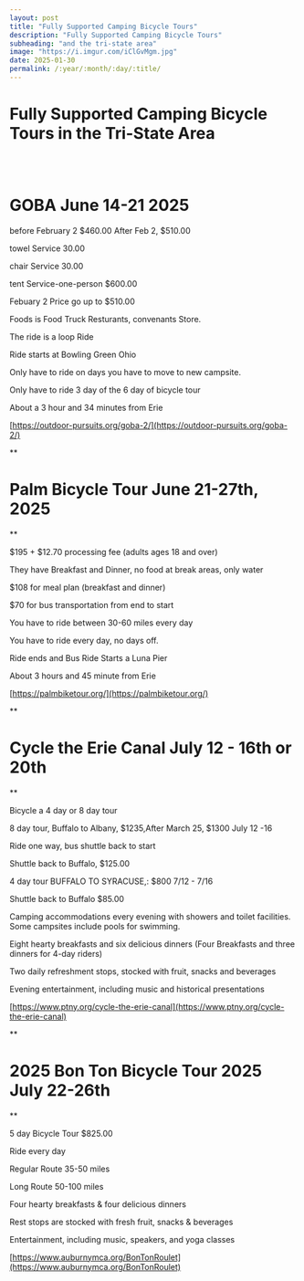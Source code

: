 ```yaml
---
layout: post
title: "Fully Supported Camping Bicycle Tours"
description: "Fully Supported Camping Bicycle Tours"
subheading: "and the tri-state area"
image: "https://i.imgur.com/iClGvMgm.jpg"
date: 2025-01-30
permalink: /:year/:month/:day/:title/
---
```




# Fully Supported Camping Bicycle Tours in the Tri-State Area
<br>
<br>

  

# GOBA June 14-21 2025

before February 2 $460.00 After Feb 2, $510.00

towel Service 30.00

chair Service 30.00

tent Service-one-person $600.00

Febuary 2 Price go up to $510.00

Foods is Food Truck Resturants, convenants Store.

The ride is a loop Ride

Ride starts at Bowling Green Ohio

Only have to ride on days you have to move to new campsite.

Only have to ride 3 day of the 6 day of bicycle tour

About a 3 hour and 34 minutes from Erie

[https://outdoor-pursuits.org/goba-2/](https://outdoor-pursuits.org/goba-2/)


  

**

# Palm Bicycle Tour June 21-27th, 2025

**

$195 + $12.70 processing fee (adults ages 18 and over)

They have Breakfast and Dinner, no food at break areas, only water

$108 for meal plan (breakfast and dinner)

$70 for bus transportation from end to start

You have to ride between 30-60 miles every day

You have to ride every day, no days off.

Ride ends and Bus Ride Starts a Luna Pier

About 3 hours and 45 minute from Erie

[https://palmbiketour.org/](https://palmbiketour.org/)

  

**

# Cycle the Erie Canal July 12 - 16th or 20th

**

Bicycle a 4 day or 8 day tour

8 day tour, Buffalo to Albany, $1235,After March 25, $1300 July 12 -16

Ride one way, bus shuttle back to start

Shuttle back to Buffalo, $125.00

4 day tour BUFFALO TO SYRACUSE,: $800 7/12 - 7/16

Shuttle back to Buffalo $85.00

Camping accommodations every evening with showers and toilet facilities. Some campsites include pools for swimming.

Eight hearty breakfasts and six delicious dinners (Four Breakfasts and three dinners for 4-day riders)

Two daily refreshment stops, stocked with fruit, snacks and beverages

Evening entertainment, including music and historical presentations

[https://www.ptny.org/cycle-the-erie-canal](https://www.ptny.org/cycle-the-erie-canal)

  

**

# 2025 Bon Ton Bicycle Tour 2025 July 22-26th

**

5 day Bicycle Tour $825.00

Ride every day

Regular Route 35-50 miles

Long Route 50-100 miles  

Four hearty breakfasts & four delicious dinners

Rest stops are stocked with fresh fruit, snacks & beverages

Entertainment, including music, speakers, and yoga classes

[https://www.auburnymca.org/BonTonRoulet](https://www.auburnymca.org/BonTonRoulet)